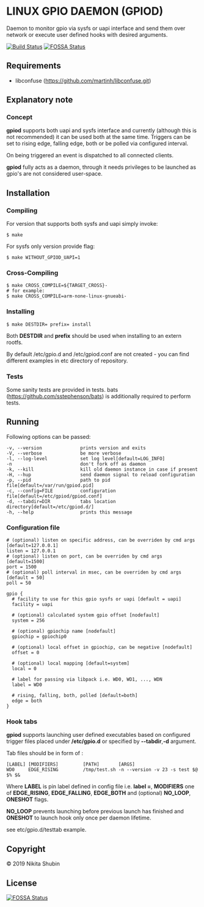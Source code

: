 # LINUX GPIO DAEMON (GPIOD)

Daemon to monitor gpio via sysfs or uapi interface and send them over network or
execute user defined hooks with desired arguments.

[![Build Status](https://semaphoreci.com/api/v1/maquefel/gpiod/branches/master/badge.svg)](https://semaphoreci.com/maquefel/gpiod)
[![FOSSA Status](https://app.fossa.io/api/projects/git%2Bgithub.com%2Fmaquefel%2Fgpiod.svg?type=shield)](https://app.fossa.io/projects/git%2Bgithub.com%2Fmaquefel%2Fgpiod?ref=badge_shield)

## Requirements

- libconfuse (https://github.com/martinh/libconfuse.git)

## Explanatory note

### Concept

**gpiod** supports both uapi and sysfs interface and currently (although this
is not recommended) it can be used both at the same time. Triggers can be set to
rising edge, falling edge, both or be polled via configured interval.

On being triggered an event is dispatched to all connected clients.

**gpiod** fully acts as a daemon, through it needs privileges to be launched
as gpio's are not considered user-space.

## Installation

### Compiling

For version that supports both sysfs and uapi simply invoke:

```
$ make
```

For sysfs only version provide flag:

```
$ make WITHOUT_GPIOD_UAPI=1
```

### Cross-Compiling

```
$ make CROSS_COMPILE=${TARGET_CROSS}-
# for example:
$ make CROSS_COMPILE=arm-none-linux-gnueabi-
```

### Installing

```
$ make DESTDIR= prefix= install
```
Both **DESTDIR** and **prefix** should be used when installing to an extern rootfs.

By default /etc/gpio.d and /etc/gpiod.conf are not created - you can find different
examples in etc directory of repository.

### Tests

Some sanity tests are provided in tests. bats (https://github.com/sstephenson/bats)
is additionally required to perform tests.

## Running

Following options can be passed:

```
-v, --version              prints version and exits
-V, --verbose              be more verbose
-l, --log-level            set log level[default=LOG_INFO]
-n                         don't fork off as daemon
-k, --kill                 kill old daemon instance in case if present
-H, --hup                  send daemon signal to reload configuration
-p, --pid                  path to pid file[default=/var/run/gpiod.pid]
-c, --config=FILE          configuration file[default=/etc/gpiod/gpiod.conf]
-d, --tabdir=DIR           tabs location directory[default=/etc/gpiod.d/]
-h, --help                 prints this message
```

### Configuration file

```
# (optional) listen on specific address, can be overriden by cmd args [default=127.0.0.1]
listen = 127.0.0.1
# (optional) listen on port, can be overriden by cmd args [default=1500]
port = 1500
# (optional) poll interval in msec, can be overriden by cmd args [default = 50]
poll = 50

gpio {
  # facility to use for this gpio sysfs or uapi [default = uapi]
  facility = uapi

  # (optional) calculated system gpio offset [nodefault]
  system = 256

  # (optional) gpiochip name [nodefault]
  gpiochip = gpiochip0

  # (optional) local offset in gpiochip, can be negative [nodefault]
  offset = 0

  # (optional) local mapping [default=system]
  local = 0

  # label for passing via libpack i.e. WD0, WD1, ..., WDN
  label = WD0

  # rising, falling, both, polled [default=both]
  edge = both
}
```

### Hook tabs

**gpiod** supports launching user defined executables based on configured trigger
files placed under **/etc/gpio.d** or specified by **--tabdir**,**-d** argument.

Tab files should be in form of :

```
[LABEL] [MODIFIERS]         [PATH]       [ARGS]
WD0     EDGE_RISING         /tmp/test.sh -n --version -v 23 -s test $@ $% $&
```

Where **LABEL** is pin label defined in config file i.e. **label =**, **MODIFIERS**
one of **EDGE_RISING**, **EDGE_FALLING**, **EDGE_BOTH** and (optional) **NO_LOOP**,
**ONESHOT** flags.

**NO_LOOP** prevents launching before previous launch has finished and **ONESHOT**
to launch hook only once per daemon lifetime.

see etc/gpio.d/testtab example.

## Copyright
© 2019 Nikita Shubin


## License
[![FOSSA Status](https://app.fossa.io/api/projects/git%2Bgithub.com%2Fmaquefel%2Fgpiod.svg?type=large)](https://app.fossa.io/projects/git%2Bgithub.com%2Fmaquefel%2Fgpiod?ref=badge_large)